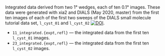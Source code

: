 Integrated data derived from two 1° wedges, each of ten 0.1° images.
These data were generated with xia2 and DIALS (May 2020, master) from the first ten images of each of the first two sweeps of the DIALS small molecule tutorial data set, `l_cyst_01` and `l_cyst_02` [![DOI](https://zenodo.org/badge/DOI/10.5281/zenodo.51405.svg)](https://doi.org/10.5281/zenodo.51405).
 * `11_integrated.{expt,refl}` — the integrated data from the first ten `l_cyst_01` images.
 * `23_integrated.{expt,refl}` — the integrated data from the first ten `l_cyst_02` images.
